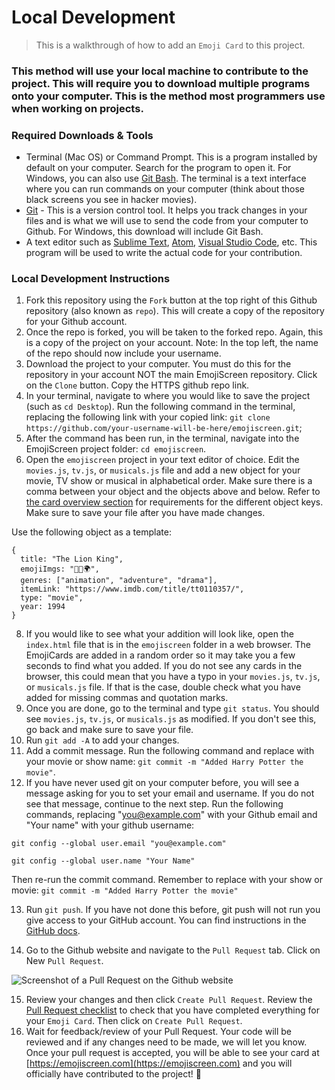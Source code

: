 # Local Development

> This is a walkthrough of how to add an `Emoji Card` to this project.

### This method will use your local machine to contribute to the project. This will require you to download multiple programs onto your computer. This is the method most programmers use when working on projects. 

### Required Downloads & Tools

- Terminal (Mac OS) or Command Prompt. This is a program installed by default on your computer. Search for the program to open it. For Windows, you can also use [Git Bash](https://gitforwindows.org/). The terminal is a text interface where you can run commands on your computer (think about those black screens you see in hacker movies).
- [Git](https://git-scm.com/downloads) - This is a version control tool. It helps you track changes in your files and is what we will use to send the code from your computer to Github. For Windows, this download will include Git Bash.
- A text editor such as [Sublime Text](https://www.sublimetext.com/), [Atom](https://atom.io/), [Visual Studio Code](https://code.visualstudio.com/download), etc. This program will be used to write the actual code for your contribution.

### Local Development Instructions

1. Fork this repository using the `Fork` button at the top right of this Github repository (also known as `repo`). This will create a copy of the repository for your Github account.
3. Once the repo is forked, you will be taken to the forked repo. Again, this is a copy of the project on your account. Note: In the top left, the name of the repo should now include your username.
4. Download the project to your computer. You must do this for the repository in your account NOT the main EmojiScreen repository. Click on the `Clone` button. Copy the HTTPS github repo link.
5. In your terminal, navigate to where you would like to save the project (such as `cd Desktop`). Run the following command in the terminal, replacing the following link with your copied link: `git clone https://github.com/your-username-will-be-here/emojiscreen.git`;
6. After the command has been run, in the terminal, navigate into the EmojiScreen project folder: `cd emojiscreen`.
7. Open the `emojiscreen` project in your text editor of choice. Edit the `movies.js`, `tv.js`, or `musicals.js` file and add a new object for your movie, TV show or musical in alphabetical order. Make sure there is a comma between your object and the objects above and below. Refer to [the card overview section](/card_overview.md) for requirements for the different object keys.  Make sure to save your file after you have made changes. 

Use the following object as a template:

```
{
  title: "The Lion King",
  emojiImgs: "🦁👑🌍",
  genres: ["animation", "adventure", "drama"],
  itemLink: "https://www.imdb.com/title/tt0110357/",
  type: "movie",
  year: 1994
}
```

8. If you would like to see what your addition will look like, open the `index.html` file that is in the `emojiscreen` folder in a web browser. The EmojiCards are added in a random order so it may take you a few seconds to find what you added. If you do not see any cards in the browser, this could mean that you have a typo in your `movies.js`, `tv.js`, or `musicals.js` file. If that is the case, double check what you have added for missing commas and quotation marks.
9. Once you are done, go to the terminal and type `git status`. You should see `movies.js`, `tv.js`, or `musicals.js` as modified. If you don't see this, go back and make sure to save your file.
10. Run `git add -A` to add your changes.
11. Add a commit message. Run the following command and replace with your movie or show name: `git commit -m "Added Harry Potter the movie"`.
12. If you have never used git on your computer before, you will see a message asking for you to set your email and username. If you do not see that message, continue to the next step. Run the following commands, replacing "you@example.com" with your Github email and "Your name" with your github username:

`git config --global user.email "you@example.com"`

`git config --global user.name "Your Name"`

Then re-run the commit command. Remember to replace with your show or movie: `git commit -m "Added Harry Potter the movie"`

13. Run `git push`. If you have not done this before, git push will not run you give access to your GitHub account. You can find instructions in the [GitHub docs](https://docs.github.com/en/get-started/getting-started-with-git/why-is-git-always-asking-for-my-password).

14. Go to the Github website and navigate to the `Pull Request` tab. Click on New `Pull Request`.

![Screenshot of a Pull Request on the Github website](../readme/pull-request.png)

15. Review your changes and then click `Create Pull Request`. Review the [Pull Request checklist](/docs/card_overview.md#card-pull-request-checklist) to check that you have completed everything for your `Emoji Card`. Then click on `Create Pull Request`.
16. Wait for feedback/review of your Pull Request. Your code will be reviewed and if any changes need to be made, we will let you know. Once your pull request is accepted, you will be able to see your card at [https://emojiscreen.com](https://emojiscreen.com) and you will officially have contributed to the project! 🎉
